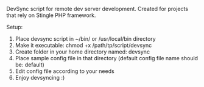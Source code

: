 DevSync script for remote dev server development. Created for projects that rely on Stingle PHP framework.

Setup:

1. Place devsync script in ~/bin/ or /usr/local/bin directory
2. Make it executable: chmod +x /path/tp/script/devsync
3. Create folder in your home directory named: devsync
4. Place sample config file in that directory (default config file name should be: default)
5. Edit config file according to your needs
6. Enjoy devsyncing :)